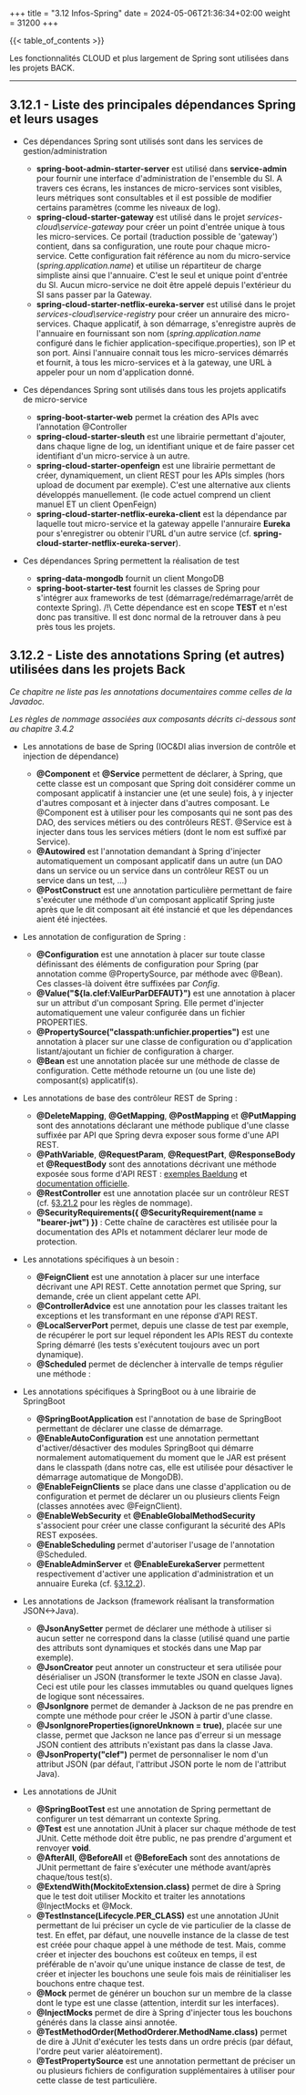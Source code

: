 +++
title = "3.12 Infos-Spring"
date = 2024-05-06T21:36:34+02:00
weight = 31200
+++

{{< table_of_contents >}}

Les fonctionnalités CLOUD et plus largement de Spring sont utilisées dans les projets BACK.

___
## 3.12.1 - Liste des principales dépendances Spring et leurs usages

* Ces dépendances Spring sont utilisés sont dans les services de gestion/administration
  * **spring-boot-admin-starter-server** est utilisé dans **service-admin** pour fournir une interface d'administration de l'ensemble du SI. A travers ces écrans, les instances de micro-services sont visibles, leurs métriques sont consultables et il est possible de modifier certains paramètres (comme les niveaux de log).
  * **spring-cloud-starter-gateway** est utilisé dans le projet *services-cloud\service-gateway* pour créer un point d'entrée unique à tous les micro-services. Ce portail (traduction possible de 'gateway') contient, dans sa configuration, une route pour chaque micro-service. Cette configuration fait référence au nom du micro-service (*spring.application.name*) et utilise un répartiteur de charge simpliste ainsi que l'annuaire. C'est le seul et unique point d'entrée du SI. Aucun micro-service ne doit être appelé depuis l'extérieur du SI sans passer par la Gateway.
  * **spring-cloud-starter-netflix-eureka-server** est utilisé dans le projet *services-cloud\service-registry* pour créer un annuraire des micro-services. Chaque applicatif, à son démarrage, s'enregistre auprès de l'annuaire en fournissant son nom (*spring.application.name* configuré dans le fichier application-specifique.properties), son IP et son port. Ainsi l'annuaire connait tous les micro-services démarrés et fournit, à tous les micro-services et à la gateway, une URL à appeler pour un nom d'application donné.

* Ces dépendances Spring sont utilisés dans tous les projets applicatifs de micro-service
  * **spring-boot-starter-web** permet la création des APIs avec l’annotation @Controller
  * **spring-cloud-starter-sleuth** est une librairie permettant d'ajouter, dans chaque ligne de log, un identifiant unique et de faire passer cet identifiant d'un micro-service à un autre.
  * **spring-cloud-starter-openfeign** est une librairie permettant de créer, dynamiquement, un client REST pour les APIs simples (hors upload de document par exemple). C'est une alternative aux clients développés manuellement. (le code actuel comprend un client manuel ET un client OpenFeign)
  * **spring-cloud-starter-netflix-eureka-client** est la dépendance par laquelle tout micro-service et la gateway appelle l'annuraire **Eureka** pour s'enregistrer ou obtenir l'URL d'un autre service (cf. **spring-cloud-starter-netflix-eureka-server**).

* Ces dépendances Spring permettent la réalisation de test
  * **spring-data-mongodb** fournit un client MongoDB
  * **spring-boot-starter-test** fournit les classes de Spring pour s'intégrer aux frameworks de test (démarrage/redémarrage/arrêt de contexte Spring). /!\ Cette dépendance est en scope **TEST** et n'est donc pas transitive. Il est donc normal de la retrouver dans à peu près tous les projets.

## 3.12.2 - Liste des annotations Spring (et autres) utilisées dans les projets Back
_Ce chapitre ne liste pas les annotations documentaires comme celles de la Javadoc._

_Les règles de nommage associées aux composants décrits ci-dessous sont au chapitre 3.4.2_

* Les annotations de base de Spring (IOC&DI alias inversion de contrôle et injection de dépendance)
  * **@Component** et **@Service** permettent de déclarer, à Spring, que cette classe est un composant que Spring doit considérer comme un composant applicatif à instancier une (et une seule) fois, à y injecter d'autres composant et à injecter dans d'autres composant. Le @Component est à utiliser pour les composants qui ne sont pas des DAO, des services métiers ou des contrôleurs REST. @Service est à injecter dans tous les services métiers (dont le nom est suffixé par Service).
  * **@Autowired** est l'annotation demandant à Spring d'injecter automatiquement un composant applicatif dans un autre (un DAO dans un service ou un service dans un contrôleur REST ou un service dans un test, ...)
  * **@PostConstruct** est une annotation particulière permettant de faire s'exécuter une méthode d'un composant applicatif Spring juste après que le dit composant ait été instancié et que les dépendances aient été injectées.

* Les annotation de configuration de Spring :
  * **@Configuration** est une annotation à placer sur toute classe définissant des éléments de configuration pour Spring (par annotation comme @PropertySource, par méthode avec @Bean). Ces classes-là doivent être suffixées par _Config_.
  * **@Value("${la.clef:ValEurParDEFAUT}")** est une annotation à placer sur un attribut d'un composant Spring. Elle permet d'injecter automatiquement une valeur configurée dans un fichier PROPERTIES.
  * **@PropertySource("classpath:unfichier.properties")** est une annotation à placer sur une classe de configuration ou d'application listant/ajoutant un fichier de configuration à charger.
  * **@Bean** est une annotation placée sur une méthode de classe de configuration. Cette méthode retourne un (ou une liste de) composant(s) applicatif(s).

* Les annotations de base des contrôleur REST de Spring :
  * **@DeleteMapping**, **@GetMapping**, **@PostMapping** et **@PutMapping** sont des annotations déclarant une méthode publique d'une classe suffixée par API que Spring devra exposer sous forme d'une API REST.
  * **@PathVariable**, **@RequestParam**, **@RequestPart**, **@ResponseBody** et **@RequestBody** sont des annotations décrivant une méthode exposée sous forme d'API REST : [exemples Baeldung](https://www.baeldung.com/spring-requestparam-vs-pathvariable) et [documentation officielle](https://docs.spring.io/spring-framework/docs/3.2.16.RELEASE/spring-framework-reference/html/mvc.html).
  * **@RestController** est une annotation placée sur un contrôleur REST (cf. [§3.21.2](/documentation/3developpement/3.21reglesdeconception/#3212---règles-de-nommage) pour les règles de nommage).
  * **@SecurityRequirements({ @SecurityRequirement(name = "bearer-jwt") })** : Cette chaîne de caractères est utilisée pour la documentation des APIs et notamment déclarer leur mode de protection.

* Les annotations spécifiques à un besoin :
  * **@FeignClient** est une annotation à placer sur une interface décrivant une API REST. Cette annotation permet que Spring, sur demande, crée un client appelant cette API.
  * **@ControllerAdvice** est une annotation pour les classes traitant les exceptions et les transformant en une réponse d'API REST.
  * **@LocalServerPort** permet, depuis une classe de test par exemple, de récupérer le port sur lequel répondent les APIs REST du contexte Spring démarré (les tests s'exécutent toujours avec un port dynamique).
  * **@Scheduled** permet de déclencher à intervalle de temps régulier une méthode :

* Les annotations spécifiques à SpringBoot ou à une librairie de SpringBoot
  * **@SpringBootApplication** est l'annotation de base de SpringBoot permettant de déclarer une classe de démarrage.
  * **@EnableAutoConfiguration** est une annotation permettant d'activer/désactiver des modules SpringBoot qui démarre normalement automatiquement du moment que le JAR est présent dans le classpath (dans notre cas, elle est utilisée pour désactiver le démarrage automatique de MongoDB).
  * **@EnableFeignClients** se place dans une classe d'application ou de configuration et permet de déclarer un ou plusieurs clients Feign (classes annotées avec @FeignClient).
  * **@EnableWebSecurity** et **@EnableGlobalMethodSecurity** s'associent pour créer une classe configurant la sécurité des APIs REST exposées.
  * **@EnableScheduling** permet d'autoriser l'usage de l'annotation @Scheduled.
  * **@EnableAdminServer** et **@EnableEurekaServer** permettent respectivement d'activer une application d'administration et un annuaire Eureka (cf. [§3.12.2](/documentation/3developpement/3.12infosspring/#3122---liste-des-annotations-spring-et-autres-utilisées-dans-les-projets-back)).

* Les annotations de Jackson (framework réalisant la transformation JSON<->Java).
  * **@JsonAnySetter** permet de déclarer une méthode à utiliser si aucun setter ne correspond dans la classe (utilisé quand une partie des attributs sont dynamiques et stockés dans une Map par exemple).
  * **@JsonCreator** peut annoter un constructeur et sera utilisée pour désérialiser un JSON (transformer le texte JSON en classe Java). Ceci est utile pour les classes immutables ou quand quelques lignes de logique sont nécessaires.
  * **@JsonIgnore** permet de demander à Jackson de ne pas prendre en compte une méthode pour créer le JSON à partir d'une classe.
  * **@JsonIgnoreProperties(ignoreUnknown = true)**, placée sur une classe, permet que Jackson ne lance pas d'erreur si un message JSON contient des attributs n'existant pas dans la classe Java.
  * **@JsonProperty("clef")** permet de personnaliser le nom d'un attribut JSON (par défaut, l'attribut JSON porte le nom de l'attribut Java).

* Les annotations de JUnit
  * **@SpringBootTest** est une annotation de Spring permettant de configurer un test démarrant un contexte Spring.
  * **@Test** est une annotation JUnit à placer sur chaque méthode de test JUnit. Cette méthode doit être public, ne pas prendre d'argument et renvoyer **void**.
  * **@AfterAll**, **@BeforeAll** et **@BeforeEach** sont des annotations de JUnit permettant de faire s'exécuter une méthode avant/après chaque/tous test(s).
  * **@ExtendWith(MockitoExtension.class)** permet de dire à Spring que le test doit utiliser Mockito et traiter les annotations @InjectMocks et @Mock.
  * **@TestInstance(Lifecycle.PER_CLASS)** est une annotation JUnit permettant de lui préciser un cycle de vie particulier de la classe de test. En effet, par défaut, une nouvelle instance de la classe de test est créée pour chaque appel à une méthode de test. Mais, comme créer et injecter des bouchons est coûteux en temps, il est préférable de n'avoir qu'une unique instance de classe de test, de créer et injecter les bouchons une seule fois mais de réinitialiser les bouchons entre chaque test.
  * **@Mock** permet de générer un bouchon sur un membre de la classe dont le type est une classe (attention, interdit sur les interfaces).
  * **@InjectMocks** permet de dire à Spring d'injecter tous les bouchons générés dans la classe ainsi annotée.
  * **@TestMethodOrder(MethodOrderer.MethodName.class)** permet de dire à JUnit d'exécuter les tests dans un ordre précis (par défaut, l'ordre peut varier aléatoirement).
  * **@TestPropertySource** est une annotation permettant de préciser un ou plusieurs fichiers de configuration supplémentaires à utiliser pour cette classe de test particulière.
 